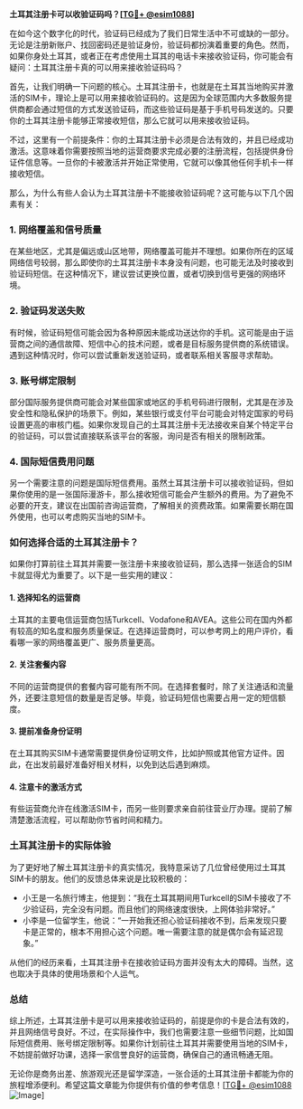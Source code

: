 **土耳其注册卡可以收验证码吗？[[TG💪+ @esim1088](https://t.me/s/esim1088)]**

在如今这个数字化的时代，验证码已经成为了我们日常生活中不可或缺的一部分。无论是注册新账户、找回密码还是验证身份，验证码都扮演着重要的角色。然而，如果你身处土耳其，或者正在考虑使用土耳其的电话卡来接收验证码，你可能会有疑问：土耳其注册卡真的可以用来接收验证码吗？

首先，让我们明确一下问题的核心。土耳其注册卡，也就是在土耳其当地购买并激活的SIM卡，理论上是可以用来接收验证码的。这是因为全球范围内大多数服务提供商都会通过短信的方式发送验证码，而这些验证码是基于手机号码发送的。只要你的土耳其注册卡能够正常接收短信，那么它就可以用来接收验证码。

不过，这里有一个前提条件：你的土耳其注册卡必须是合法有效的，并且已经成功激活。这意味着你需要按照当地的运营商要求完成必要的注册流程，包括提供身份证件信息等。一旦你的卡被激活并开始正常使用，它就可以像其他任何手机卡一样接收短信。

那么，为什么有些人会认为土耳其注册卡不能接收验证码呢？这可能与以下几个因素有关：

### **1. 网络覆盖和信号质量**
在某些地区，尤其是偏远或山区地带，网络覆盖可能并不理想。如果你所在的区域网络信号较弱，那么即使你的土耳其注册卡本身没有问题，也可能无法及时接收到验证码短信。在这种情况下，建议尝试更换位置，或者切换到信号更强的网络环境。

### **2. 验证码发送失败**
有时候，验证码短信可能会因为各种原因未能成功送达你的手机。这可能是由于运营商之间的通信故障、短信中心的技术问题，或者是目标服务提供商的系统错误。遇到这种情况时，你可以尝试重新发送验证码，或者联系相关客服寻求帮助。

### **3. 账号绑定限制**
部分国际服务提供商可能会对某些国家或地区的手机号码进行限制，尤其是在涉及安全性和隐私保护的场景下。例如，某些银行或支付平台可能会对特定国家的号码设置更高的审核门槛。如果你发现自己的土耳其注册卡无法接收来自某个特定平台的验证码，可以尝试直接联系该平台的客服，询问是否有相关的限制政策。

### **4. 国际短信费用问题**
另一个需要注意的问题是国际短信费用。虽然土耳其注册卡可以接收验证码，但如果你使用的是一张国际漫游卡，那么接收短信可能会产生额外的费用。为了避免不必要的开支，建议在出国前咨询运营商，了解相关的资费政策。如果需要长期在国外使用，也可以考虑购买当地的SIM卡。

### **如何选择合适的土耳其注册卡？**

如果你打算前往土耳其并需要一张注册卡来接收验证码，那么选择一张适合的SIM卡就显得尤为重要了。以下是一些实用的建议：

#### **1. 选择知名的运营商**
土耳其的主要电信运营商包括Turkcell、Vodafone和AVEA。这些公司在国内外都有较高的知名度和服务质量保证。在选择运营商时，可以参考网上的用户评价，看看哪一家的网络覆盖更广、服务质量更高。

#### **2. 关注套餐内容**
不同的运营商提供的套餐内容可能有所不同。在选择套餐时，除了关注通话和流量外，还要注意短信的数量是否足够。毕竟，验证码短信也需要占用一定的短信额度。

#### **3. 提前准备身份证明**
在土耳其购买SIM卡通常需要提供身份证明文件，比如护照或其他官方证件。因此，在出发前最好准备好相关材料，以免到达后遇到麻烦。

#### **4. 注意卡的激活方式**
有些运营商允许在线激活SIM卡，而另一些则要求亲自前往营业厅办理。提前了解清楚激活流程，可以帮助你节省时间和精力。

### **土耳其注册卡的实际体验**

为了更好地了解土耳其注册卡的真实情况，我特意采访了几位曾经使用过土耳其SIM卡的朋友。他们的反馈总体来说是比较积极的：

- 小王是一名旅行博主，他提到：“我在土耳其期间用Turkcell的SIM卡接收了不少验证码，完全没有问题。而且他们的网络速度很快，上网体验非常好。”
- 小李是一位留学生，他说：“一开始我还担心验证码接收不到，后来发现只要卡是正常的，根本不用担心这个问题。唯一需要注意的就是偶尔会有延迟现象。”

从他们的经历来看，土耳其注册卡在接收验证码方面并没有太大的障碍。当然，这也取决于具体的使用场景和个人运气。

### **总结**

综上所述，土耳其注册卡是可以用来接收验证码的，前提是你的卡是合法有效的，并且网络信号良好。不过，在实际操作中，我们也需要注意一些细节问题，比如国际短信费用、账号绑定限制等。如果你计划前往土耳其并需要使用当地的SIM卡，不妨提前做好功课，选择一家信誉良好的运营商，确保自己的通讯畅通无阻。

无论你是商务出差、旅游观光还是留学深造，一张合适的土耳其注册卡都能为你的旅程增添便利。希望这篇文章能为你提供有价值的参考信息！[[TG💪+ @esim1088](https://t.me/s/esim1088) ![Image](https://i.postimg.cc/4NQfJmqS/Snipaste-2025-05-13-00-14-12.png)]